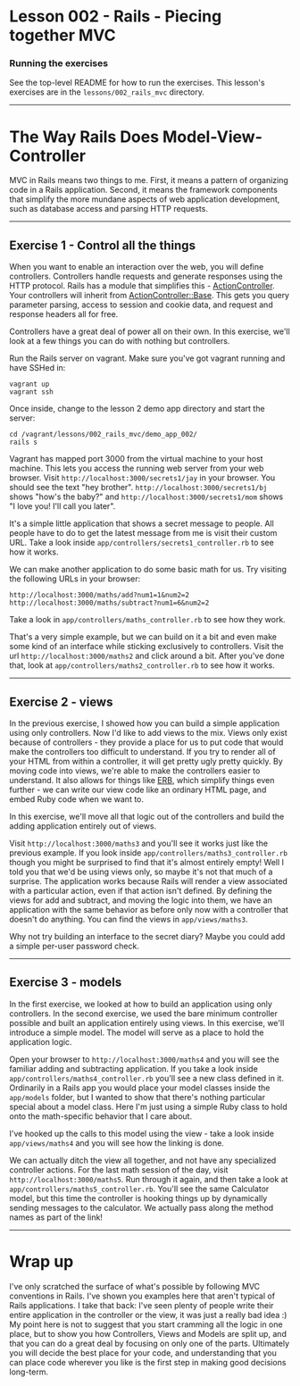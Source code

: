 # Lesson 002 - Rails - Piecing together MVC

### Running the exercises

See the top-level README for how to run the exercises. This lesson's exercises
are in the `lessons/002_rails_mvc` directory.

--------

# The Way Rails Does Model-View-Controller

MVC in Rails means two things to me. First, it means a pattern of organizing
code in a Rails application. Second, it means the framework components that
simplify the more mundane aspects of web application development, such as
database access and parsing HTTP requests.

--------

## Exercise 1 - Control all the things ##

When you want to enable an interaction over the web, you will define
controllers. Controllers handle requests and generate responses using the HTTP
protocol. Rails has a module that simplifies this -
[ActionController](http://guides.rubyonrails.org/action_controller_overview.html). Your
controllers will inherit from
[ActionController::Base](http://api.rubyonrails.org/classes/ActionController/Base.html). This
gets you query parameter parsing, access to session and cookie data, and request
and response headers all for free.

Controllers have a great deal of power all on their own. In this exercise, we'll
look at a few things you can do with nothing but controllers.

Run the Rails server on vagrant. Make sure you've got vagrant running and have
SSHed in:

```
vagrant up
vagrant ssh
```

Once inside, change to the lesson 2 demo app directory and start the server:

```
cd /vagrant/lessons/002_rails_mvc/demo_app_002/
rails s
```

Vagrant has mapped port 3000 from the virtual machine to your host machine. This
lets you access the running web server from your web browser. Visit
`http://localhost:3000/secrets1/jay` in your browser. You should see the text
"hey brother". `http://localhost:3000/secrets1/bj` shows "how's the baby?" and
`http://localhost:3000/secrets1/mom` shows "I love you! I'll call you later".

It's a simple little application that shows a secret message to people. All
people have to do to get the latest message from me is visit their custom
URL. Take a look inside `app/controllers/secrets1_controller.rb` to see how it
works.

We can make another application to do some basic math for us. Try visiting the
following URLs in your browser:

```
http://localhost:3000/maths/add?num1=1&num2=2
http://localhost:3000/maths/subtract?num1=6&num2=2
```

Take a look in `app/controllers/maths_controller.rb` to see how they work.

That's a very simple example, but we can build on it a bit and even make some
kind of an interface while sticking exclusively to controllers. Visit the url
`http://localhost:3000/maths2` and click around a bit. After you've done that,
look at `app/controllers/maths2_controller.rb` to see how it works.

--------

## Exercise 2 - views ##

In the previous exercise, I showed how you can build a simple application using
only controllers. Now I'd like to add views to the mix. Views only exist because
of controllers - they provide a place for us to put code that would make the
controllers too difficult to understand. If you try to render all of your HTML
from within a controller, it will get pretty ugly pretty quickly. By moving code
into views, we're able to make the controllers easier to understand. It also
allows for things like
[ERB](http://www.ruby-doc.org/stdlib-2.1.2/libdoc/erb/rdoc/ERB.html), which
simplify things even further - we can write our view code like an ordinary HTML
page, and embed Ruby code when we want to.

In this exercise, we'll move all that logic out of the controllers and build
the adding application entirely out of views.

Visit `http://localhost:3000/maths3` and you'll see it works just like the
previous example. If you look inside `app/controllers/maths3_controller.rb`
though you might be surprised to find that it's almost entirely empty! Well I
told you that we'd be using views only, so maybe it's not that much of a
surprise. The application works because Rails will render a view associated with
a particular action, even if that action isn't defined. By defining the views
for add and subtract, and moving the logic into them, we have an application
with the same behavior as before only now with a controller that doesn't do
anything. You can find the views in `app/views/maths3`.

Why not try building an interface to the secret diary? Maybe you could add a
simple per-user password check.

--------

## Exercise 3 - models

In the first exercise, we looked at how to build an application using only
controllers. In the second exercise, we used the bare minimum controller
possible and built an application entirely using views. In this exercise, we'll
introduce a simple model. The model will serve as a place to hold the
application logic.

Open your browser to `http://localhost:3000/maths4` and you will see the
familiar adding and subtracting application. If you take a look inside
`app/controllers/maths4_controller.rb` you'll see a new class defined in
it. Ordinarily in a Rails app you would place your model classes inside the
`app/models` folder, but I wanted to show that there's nothing particular
special about a model class. Here I'm just using a simple Ruby class to hold
onto the math-specific behavior that I care about.

I've hooked up the calls to this model using the view - take a look inside
`app/views/maths4` and you will see how the linking is done.

We can actually ditch the view all together, and not have any specialized
controller actions. For the last math session of the day, visit
`http://localhost:3000/maths5`. Run through it again, and then take a look at
`app/controllers/maths5_controller.rb`. You'll see the same Calculator model,
but this time the controller is hooking things up by dynamically sending
messages to the calculator. We actually pass along the method names as part of
the link!

--------

# Wrap up

I've only scratched the surface of what's possible by following MVC conventions
in Rails. I've shown you examples here that aren't typical of Rails
applications. I take that back: I've seen plenty of people write their entire
application in the controller or the view, it was just a really bad idea :) My
point here is not to suggest that you start cramming all the logic in one place,
but to show you how Controllers, Views and Models are split up, and that you can
do a great deal by focusing on only one of the parts. Ultimately you will decide
the best place for your code, and understanding that you can place code wherever
you like is the first step in making good decisions long-term.
